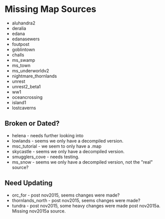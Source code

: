 # Missing Map Sources
* aluhandra2
* deralia
* edana
* edanasewers
* foutpost
* goblintown
* challs
* ms_swamp
* ms_town
* ms_underworldv2
* nightmare_thornlands
* unrest
* unrest2_beta1
* ww1
* oceancrossing
* island1
* lostcaverns

## Broken or Dated?
* helena - needs further looking into
* lowlands - seems we only have a decompiled version.
* msc_tutorial - we seem to only have a .map
* skycastle - seems we only have a decompiled version.
* smugglers_cove - needs testing.
* ms_snow - seems we only have a decompiled version, not the "real" source?

## Need Updating
* orc_for - post nov2015, seems changes were made?
* thornlands_north - post nov2015, seems changes were made?
* tundra - post nov2015, some heavy changes were made post nov2015a. Missing nov2015a source.
